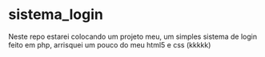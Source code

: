 # sistema_login
Neste repo estarei colocando um projeto meu, um simples sistema de login feito em php, arrisquei um pouco do meu html5 e css (kkkkk)
